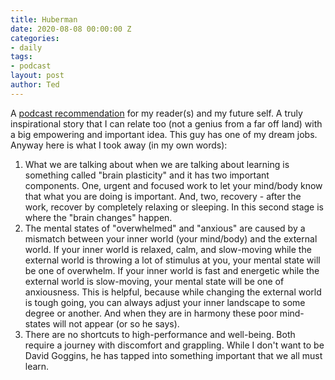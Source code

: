 ```yaml
---
title: Huberman
date: 2020-08-08 00:00:00 Z
categories:
- daily
tags:
- podcast
layout: post
author: Ted
---
```


A [podcast recommendation](https://www.youtube.com/watch?v=SwQhKFMxmDY) for my reader(s) and my future self. A truly inspirational story that I can relate too (not a genius from a far off land) with a big empowering and important idea. This guy has one of my dream jobs. Anyway here is what I took away (in my own words):

1. What we are talking about when we are talking about learning is something called "brain plasticity" and it has two important components. One, urgent and focused work to let your mind/body know that what you are doing is important. And, two, recovery - after the work, recover by completely relaxing or sleeping. In this second stage is where the "brain changes" happen.
2. The mental states of "overwhelmed" and "anxious" are caused by a mismatch between your inner world (your mind/body) and the external world. If your inner world is relaxed, calm, and slow-moving while the external world is throwing a lot of stimulus at you, your mental state will be one of overwhelm. If your inner world is fast and energetic while the external world is slow-moving, your mental state will be one of anxiousness. This is helpful, because while changing the external world is tough going, you can always adjust your inner landscape to some degree or another. And when they are in harmony these poor mind-states will not appear (or so he says).
3. There are no shortcuts to high-performance and well-being. Both require a journey with discomfort and grappling. While I don't want to be David Goggins, he has tapped into something important that we all must learn. 
